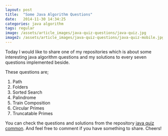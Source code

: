 ```yaml
---
layout: post
title:  "Some Java Algorithm Questions"
date:   2014-11-30 14:34:25
categories: java algorithm
tags: regular
image: /assets/article_images/java-quiz-questions/java-quiz.jpg
image2: /assets/article_images/java-quiz-questions/java-quiz-mobile.jpg
---
```

Today I would like to share one of my repositories which is about some interesting java algorithm questions and my solutions to every seven questions implemented beside.

These questions are;
1. Path
2. Folders
3. Sorted Search
4. Palindrome
5. Train Composition
6. Circular Primes
7. Truncatable Primes

You can check the questions and solutions from the repository [java quiz common](https://github.com/yavuztas/java-quiz-common). And feel free to comment if you have something to share. Cheers!
